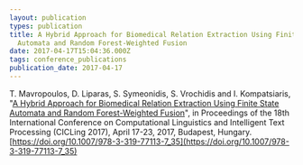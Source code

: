 ```yaml
---
layout: publication
types: publication
title: A Hybrid Approach for Biomedical Relation Extraction Using Finite State
  Automata and Random Forest-Weighted Fusion
date: 2017-04-17T15:04:36.000Z
tags: conference_publications
publication_date: 2017-04-17
---
```

T. Mavropoulos, D. Liparas, S. Symeonidis, S. Vrochidis and I. Kompatsiaris, "[A Hybrid Approach for Biomedical Relation Extraction Using Finite State Automata and Random Forest-Weighted Fusion](https://www.researchgate.net/publication/316646436_A_Hybrid_Approach_for_Biomedical_Relation_Extraction_Using_Finite_State_Automata_and_Random_Forest-Weighted_Fusion)", in Proceedings of the 18th International Conference on Computational Linguistics and Intelligent Text Processing (CICLing 2017), April 17-23, 2017, Budapest, Hungary. [https://doi.org/10.1007/978-3-319-77113-7_35](https://doi.org/10.1007/978-3-319-77113-7_35)